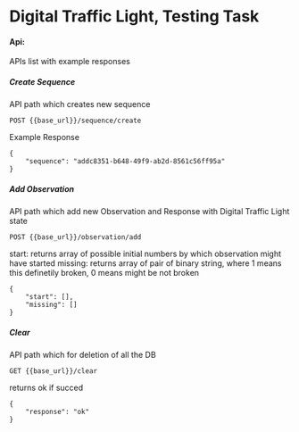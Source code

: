 # Digital Traffic Light, Testing Task

#### Api:
APIs list with example responses
##### Create Sequence 
API path which creates new sequence
```
POST {{base_url}}/sequence/create
```
Example Response
```
{
    "sequence": "addc8351-b648-49f9-ab2d-8561c56ff95a"
}
```

##### Add Observation
API path which add new Observation and Response with Digital Traffic Light state
```
POST {{base_url}}/observation/add
```
start: returns array of possible initial numbers by which observation might have started
missing: returns array of pair of binary string, where 1 means this definetily broken, 0 means might be not broken
```
{
    "start": [],
    "missing": []
}
```

##### Clear
API path which for deletion of all the DB
```
GET {{base_url}}/clear
```
returns ok if succed
```
{
    "response": "ok"
}
```